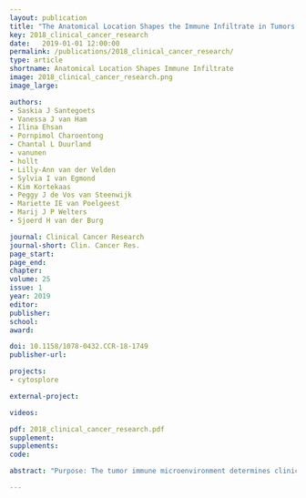 ```yaml
---
layout: publication
title: "The Anatomical Location Shapes the Immune Infiltrate in Tumors of Same Etiology and Impacts Survival"
key: 2018_clinical_cancer_research
date:   2019-01-01 12:00:00
permalink: /publications/2018_clinical_cancer_research/
type: article
shortname: Anatomical Location Shapes Immune Infiltrate
image: 2018_clinical_cancer_research.png
image_large:

authors:
- Saskia J Santegoets
- Vanessa J van Ham
- Ilina Ehsan
- Pornpimol Charoentong
- Chantal L Duurland
- vanunen
- hollt
- Lilly-Ann van der Velden
- Sylvia I van Egmond
- Kim Kortekaas
- Peggy J de Vos van Steenwijk
- Mariette IE van Poelgeest
- Marij J P Welters
- Sjoerd H van der Burg

journal: Clinical Cancer Research
journal-short: Clin. Cancer Res.
page_start:
page_end:
chapter:
volume: 25
issue: 1
year: 2019
editor:
publisher:
school:
award:

doi: 10.1158/1078-0432.CCR-18-1749
publisher-url:

projects:
- cytosplore

external-project:

videos:

pdf: 2018_clinical_cancer_research.pdf
supplement:
supplements:
code:

abstract: "Purpose: The tumor immune microenvironment determines clinical outcome. Whether the original tissue in which a primary tumor develops influences this microenvironment is not well understood. Experimental Design: We applied high-dimensional single-cell mass cytometry (CyTOF) analysis and functional studies to analyze immune cell populations in human papillomavirus (HPV)-induced primary tumors of the cervix (CxCa) and oropharynx (OPSCC). Results: Despite the same etiology of these tumors, the composition and functionality of their lymphocytic infiltrate substantially differed. CxCa displayed a 3-fold lower CD4:CD8 ratio, contained more activated CD8+CD103+CD161+ effector T-cells and less CD4+CD161+ effector memory T-cells than OPSCC. CD161+ effector cells produced the highest cytokine levels among tumor-specific T-cells. Differences in CD4+ T-cell infiltration between CxCa and OPSCC were reflected in the detection rate of intratumoral HPV-specific CD4+ T-cells and in their impact on OPSCC and CxCa survival. The PBMC composition of these patients, however, was similar. Conclusions: The tissue of origin significantly impacts the overall shape of the immune infiltrate in primary tumors."

---
```


